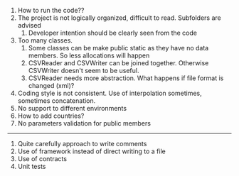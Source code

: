 1. How to run the code??
2. The project is not logically organized, difficult to read. Subfolders are advised
   1. Developer intention should be clearly seen from the code
3. Too many classes. 
    1. Some classes can be make public static as they have no data members. So less allocations will happen
    2. CSVReader and CSVWriter can be joined together. Otherwise CSVWriter doesn't seem to be useful.
    3. CSVReader needs more abstraction. What happens if file format is changed (xml)? 
4. Coding style is not consistent. Use of interpolation sometimes, sometimes concatenation. 
5. No support to different environments
6. How to add countries?
7. No parameters validation for public members
***

1. Quite carefully approach to write comments
2. Use of framework instead of direct writing to a file
3. Use of contracts
4. Unit tests
    